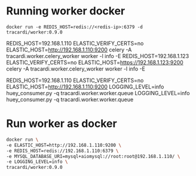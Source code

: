 # Running worker docker

```
docker run -e REDIS_HOST=redis://<redis-ip>:6379 -d tracardi/worker:0.9.0
```

REDIS_HOST=192.168.1.110 ELASTIC_VERIFY_CERTS=no ELASTIC_HOST=http://192.168.1.110:9200 celery -A tracardi.worker.celery_worker worker -l info -E
REDIS_HOST=192.168.1.123 ELASTIC_VERIFY_CERTS=no ELASTIC_HOST=https://192.168.1.123:9200 celery -A tracardi.worker.celery_worker worker -l info -E

REDIS_HOST=192.168.1.110 ELASTIC_VERIFY_CERTS=no ELASTIC_HOST=http://192.168.1.110:9200 LOGGING_LEVEL=info huey_consumer.py -q tracardi.worker.worker.queue
LOGGING_LEVEL=info huey_consumer.py -q tracardi.worker.worker.queue



# Run worker as docker

```bash
docker run \
-e ELASTIC_HOST=http://192.168.1.110:9200 \
-e REDIS_HOST=redis://192.168.1.110:6379 \
-e MYSQL_DATABASE_URI=mysql+aiomysql://root:root@192.168.1.110/ \
-e LOGGING_LEVEL=info \
tracardi/worker:0.9.0
```